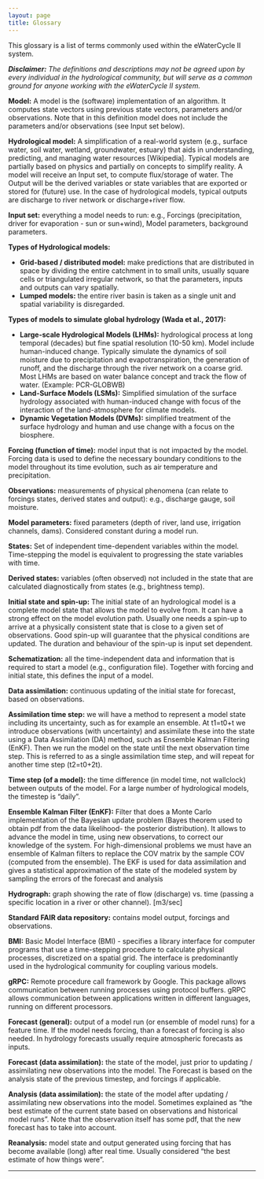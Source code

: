 ```yaml
---
layout: page
title: Glossary
---
```


This glossary is a list of terms commonly used within the eWaterCycle II system. 

***Disclaimer:** The definitions and descriptions may not be agreed upon by every individual in the hydrological community, but will serve as a common ground for anyone working with the eWaterCycle II system.*

**Model:** A model is the (software) implementation of an algorithm. It computes state vectors using previous state vectors, parameters and/or observations. 
Note that in this definition model does not include the parameters and/or observations (see Input set below).

**Hydrological model:** A simplification of a real-world system (e.g., surface water, soil water, wetland, groundwater, estuary) that aids in understanding, predicting, and managing water resources [Wikipedia]. Typical models are partially based on physics and partially on concepts to simplify reality. A model will receive an Input set, to compute flux/storage of water. The Output will be the derived variables or state variables that are exported or stored for (future) use. In the case of hydrological models, typical outputs are discharge to river network or discharge+river flow.

**Input set:** everything a model needs to run: e.g., Forcings (precipitation, driver for evaporation - sun or sun+wind), Model parameters, background parameters. 

**Types of Hydrological models:**
 * **Grid-based / distributed model:** make predictions that are distributed in space by dividing the entire catchment in to small units, usually square cells or triangulated irregular network, so that the parameters, inputs and outputs can vary spatially. 
 * **Lumped models:** the entire river basin is taken as a single unit and spatial variability is disregarded.
 
**Types of models to simulate global hydrology (Wada et al., 2017):**
  * **Large-scale Hydrological Models (LHMs):** hydrological process at long temporal (decades) but fine spatial resolution (10-50 km). Model include human-induced change. Typically simulate the dynamics of soil moisture due to precipitation and evapotranspiration, the generation of runoff, and the discharge  through the river network on a coarse grid. Most LHMs are based on water balance concept and track the flow of water. (Example: PCR-GLOBWB)
  * **Land-Surface Models (LSMs):** Simplified simulation of the surface hydrology associated with human-induced change with focus of the interaction of the land-atmosphere for climate models.
  * **Dynamic Vegetation Models (DVMs):** simplified treatment of the surface hydrology and human and use change with a focus on the biosphere.

**Forcing (function of time):** model input that is not impacted by the model. Forcing data is used to define the necessary boundary conditions to the model throughout its time evolution, such as air temperature and precipitation.

**Observations:** measurements of physical phenomena (can relate to forcings states, derived states and output): e.g., discharge gauge, soil moisture.

**Model parameters:** fixed parameters (depth of river, land use, irrigation channels, dams). Considered constant during a model run.

**States:** Set of independent time-dependent variables within the model. Time-stepping the model is equivalent to progressing the state variables with time. 

**Derived states:** variables (often observed) not included in the state that are calculated diagnostically from states (e.g., brightness temp).

**Initial state and spin-up:** The initial state of an hydrological model is a complete model state that allows the model to evolve from. It can have a strong effect on the model evolution path. Usually one needs a spin-up to arrive at a physically consistent state that is close to a given set of observations. Good spin-up will guarantee that the physical conditions are updated. The duration and behaviour of the spin-up is input set dependent.

**Schematization:** all the time-independent data and information that is required to start a model (e.g., configuration file). Together with forcing and initial state, this defines the input of a model.

**Data assimilation:** continuous updating of the initial state for forecast, based on observations. 

**Assimilation time step:** we will have a method to represent a model state including its uncertainty, such as for example an ensemble. At t1=t0+t we introduce observations (with uncertainty) and assimilate these into the state using a Data Assimilation (DA) method, such as Ensemble Kalman Filtering (EnKF). Then we run the model on the state until the next observation time step. This is referred to as a single assimilation time step, and will repeat for another time step (t2=t0+2t).

**Time step (of a model):** the time difference (in model time, not wallclock) between outputs of the model. For a large number of hydrological models, the timestep is “daily”.

**Ensemble Kalman Filter (EnKF):** Filter that does a Monte Carlo implementation of the Bayesian update problem (Bayes theorem used to obtain pdf from the data likelihood- the posterior distribution). It allows to advance the model in time, using new observations, to correct our knowledge of the system. For high-dimensional problems we must have an ensemble of Kalman filters to replace the COV matrix by the sample COV (computed from the ensemble). The EKF is used for data assimilation and gives a statistical approximation of the state of the modeled system by sampling the errors of the forecast and analysis 

**Hydrograph:** graph showing the rate of flow (discharge) vs. time (passing a specific location in a river or other channel). [m3/sec]

**Standard FAIR data repository:** contains model output, forcings and observations. 

**BMI:** Basic Model Interface (BMI) - specifies a library interface for computer programs that use a time-stepping procedure to calculate physical processes, discretized on a spatial grid. The interface is predominantly used in the hydrological community for coupling various models.

**gRPC:** Remote procedure call framework by Google. This package allows communication between running processes using protocol buffers. gRPC allows communication between applications written in different languages, running on different processors.

**Forecast (general):** output of a model run (or ensemble of model runs) for a feature time. If the model needs forcing, than a forecast of forcing is also needed. In hydrology forecasts usually require atmospheric forecasts as inputs.

**Forecast (data assimilation):** the state of the model, just prior to updating / assimilating new observations into the model. The Forecast is based on the analysis state of the previous timestep, and forcings if applicable.

**Analysis (data assimilation):** the state of the model after updating / assimilating new observations into the model. Sometimes explained as “the best estimate of the current state based on observations and historical model runs”. Note that the observation itself has some pdf, that the new forecast has to take into account. 

**Reanalysis:** model state and output generated using forcing that has become available (long) after real time. Usually considered “the best estimate of how things were”.

--------------------------------

